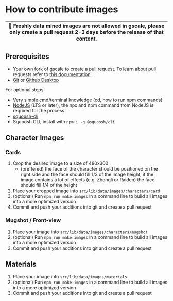# How to contribute images

| 🛑 Freshly data mined images are not allowed in gscale, please only create a pull request 2-3 days before the release of that content. |
| -------------------------------------------------------------------------------------------------------------------------------------- |

## Prerequisites

- Your own fork of gscale to create a pull request. To learn about pull requests refer to [this documentation](https://docs.github.com/en/pull-requests/collaborating-with-pull-requests/getting-started/about-collaborative-development-models).
- [Git](https://git-scm.com/) or [Github Desktop](https://desktop.github.com/)

For optional steps:

- Very simple cmd/terminal knowledge (cd, how to run npm commands)
- [NodeJS](https://nodejs.org) (LTS or later), the npx and npm command from NodeJS is required for the process.
- [squoosh-cli](https://www.npmjs.com/package/@squoosh/cli)
- Squoosh CLI, install with `npm i -g @squoosh/cli`

## Character Images

### Cards

1. Crop the desired image to a size of 480x300
   - (preffered) the face of the character should be positioned on the right side and the face should fill 1/3 of the image height, if the image contains a lot of effects (e.g. Zhongli or Raiden) the face should fill 1/4 of the height
2. Place your cropped image into `src/lib/data/images/characters/card`
3. (optional) Run `npm run make:images` in a command line to build all images into a more optimized version
4. Commit and push your additions into git and create a pull request

### Mugshot / Front-view

1. Place your image into `src/lib/data/images/characters/mugshot`
2. (optional) Run `npm run make:images` in a command line to build all images into a more optimized version
3. Commit and push your additions into git and create a pull request

## Materials

1. Place your image into `src/lib/data/images/materials`
2. (optional) Run `npm run make:images` in a command line to build all images into a more optimized version
3. Commit and push your additions into git and create a pull request
